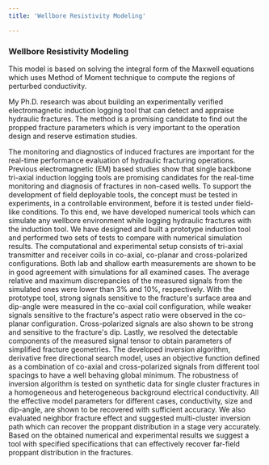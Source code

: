 ```yaml
---
title: 'Wellbore Resistivity Modeling'

---
```


### Wellbore Resistivity Modeling

This model is based on solving the integral form of the Maxwell equations which uses Method of Moment technique to compute the regions of perturbed conductivity.

My Ph.D. research was about building an experimentally verified electromagnetic induction logging tool that can detect and appraise hydraulic fractures. The method is a promising candidate to find out the propped fracture parameters which is very important to the operation design and reserve estimation studies.

The monitoring and diagnostics of induced fractures are important for the real-time performance evaluation of hydraulic fracturing operations. Previous electromagnetic (EM) based studies show that single backbone tri-axial induction logging tools are promising candidates for the real-time monitoring and diagnosis of fractures in non-cased wells. To support the development of field deployable tools, the concept must be tested in experiments, in a controllable environment, before it is tested under field-like conditions. To this end, we have developed numerical tools which can simulate any wellbore environment while logging hydraulic fractures with the induction tool. We have designed and built a prototype induction tool and performed two sets of tests to compare with numerical simulation results. The computational and experimental setup consists of tri-axial transmitter and receiver coils in co-axial, co-planar and cross-polarized configurations. Both lab and shallow earth measurements are shown to be in good agreement with simulations for all examined cases. The average relative and maximum discrepancies of the measured signals from the simulated ones were lower than 3% and 10%, respectively. With the prototype tool, strong signals sensitive to the fracture&#39;s surface area and dip-angle were measured in the co-axial coil configuration, while weaker signals sensitive to the fracture&#39;s aspect ratio were observed in the co-planar configuration. Cross-polarized signals are also shown to be strong and sensitive to the fracture&#39;s dip. Lastly, we resolved the detectable components of the measured signal tensor to obtain parameters of simplified fracture geometries. The developed inversion algorithm, derivative free directional search model, uses an objective function defined as a combination of co-axial and cross-polarized signals from different tool spacings to have a well behaving global minimum. The robustness of inversion algorithm is tested on synthetic data for single cluster fractures in a homogeneous and heterogeneous background electrical conductivity. All the effective model parameters for different cases, conductivity, size and dip-angle, are shown to be recovered with sufficient accuracy. We also evaluated neighbor fracture effect and suggested multi-cluster inversion path which can recover the proppant distribution in a stage very accurately. Based on the obtained numerical and experimental results we suggest a tool with specified specifications that can effectively recover far-field proppant distribution in the fractures.